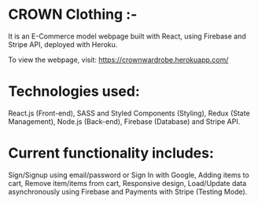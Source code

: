 # CROWN Clothing :-

It is an E-Commerce model webpage built with React, using Firebase and Stripe API, deployed with Heroku. 

To view the webpage, visit: https://crownwardrobe.herokuapp.com/


# Technologies used:

React.js (Front-end),
SASS and Styled Components (Styling),
Redux (State Management),
Node.js (Back-end),
Firebase (Database) and
Stripe API.

# Current functionality includes:

Sign/Signup using email/password or Sign In with Google,
Adding items to cart,
Remove item/items from cart,
Responsive design,
Load/Update data asynchronously using Firebase and
Payments with Stripe (Testing Mode).
